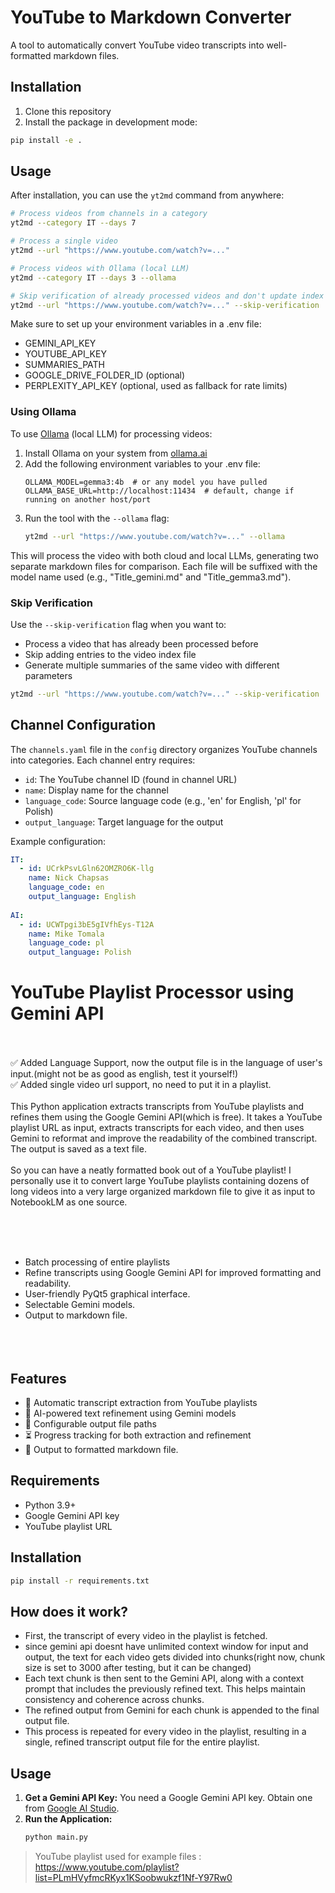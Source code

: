 # YouTube to Markdown Converter

A tool to automatically convert YouTube video transcripts into well-formatted markdown files.

## Installation

1. Clone this repository
2. Install the package in development mode:
```bash
pip install -e .
```

## Usage

After installation, you can use the `yt2md` command from anywhere:

```bash
# Process videos from channels in a category
yt2md --category IT --days 7

# Process a single video
yt2md --url "https://www.youtube.com/watch?v=..."

# Process videos with Ollama (local LLM)
yt2md --category IT --days 3 --ollama

# Skip verification of already processed videos and don't update index
yt2md --url "https://www.youtube.com/watch?v=..." --skip-verification
```

Make sure to set up your environment variables in a .env file:
- GEMINI_API_KEY
- YOUTUBE_API_KEY
- SUMMARIES_PATH
- GOOGLE_DRIVE_FOLDER_ID (optional)
- PERPLEXITY_API_KEY (optional, used as fallback for rate limits)

### Using Ollama

To use [Ollama](https://ollama.ai/) (local LLM) for processing videos:

1. Install Ollama on your system from [ollama.ai](https://ollama.ai/)
2. Add the following environment variables to your .env file:
   ```
   OLLAMA_MODEL=gemma3:4b  # or any model you have pulled
   OLLAMA_BASE_URL=http://localhost:11434  # default, change if running on another host/port
   ```
3. Run the tool with the `--ollama` flag:
   ```bash
   yt2md --url "https://www.youtube.com/watch?v=..." --ollama
   ```

This will process the video with both cloud and local LLMs, generating two separate markdown files for comparison. Each file will be suffixed with the model name used (e.g., "Title_gemini.md" and "Title_gemma3.md").

### Skip Verification

Use the `--skip-verification` flag when you want to:
- Process a video that has already been processed before
- Skip adding entries to the video index file
- Generate multiple summaries of the same video with different parameters

```bash
yt2md --url "https://www.youtube.com/watch?v=..." --skip-verification
```

## Channel Configuration

The `channels.yaml` file in the `config` directory organizes YouTube channels into categories. Each channel entry requires:
- `id`: The YouTube channel ID (found in channel URL)
- `name`: Display name for the channel
- `language_code`: Source language code (e.g., 'en' for English, 'pl' for Polish)
- `output_language`: Target language for the output

Example configuration:
```yaml
IT:
  - id: UCrkPsvLGln62OMZRO6K-llg
    name: Nick Chapsas
    language_code: en
    output_language: English
    
AI:
  - id: UCWTpgi3bE5gIVfhEys-T12A
    name: Mike Tomala
    language_code: pl
    output_language: Polish
```

# YouTube Playlist Processor using Gemini API
<br>
<br>
✅ Added Language Support, now the output file is in the language of user's input.(might not be as good as english, test it yourself!)<br>
✅ Added single video url support, no need to put it in a playlist.

<br>
<br>
This Python application extracts transcripts from YouTube playlists and refines them using the Google Gemini API(which is free). It takes a YouTube playlist URL as input, extracts transcripts for each video, and then uses Gemini to reformat and improve the readability of the combined transcript. The output is saved as a text file.
<br><br>
So you can have a neatly formatted book out of a YouTube playlist!
I personally use it to convert large YouTube playlists containing dozens of long videos into a very large organized markdown file to give it as input to NotebookLM as one source.<br><br>

<br><br>

*   Batch processing of entire playlists
*   Refine transcripts using Google Gemini API for improved formatting and readability.
*   User-friendly PyQt5 graphical interface.
*   Selectable Gemini models.
*   Output to markdown file.
<br><br><br><br>

## Features
- 🎥 Automatic transcript extraction from YouTube playlists
- 🧠 AI-powered text refinement using Gemini models
- 📁 Configurable output file paths
- ⏳ Progress tracking for both extraction and refinement
- 📄 Output to formatted markdown file.

## Requirements
- Python 3.9+
- Google Gemini API key
- YouTube playlist URL

## Installation
```bash
pip install -r requirements.txt
```
## How does it work?
* First, the transcript of every video in the playlist is fetched.
* since gemini api doesnt have unlimited context window for input and output, the text for each video gets divided into chunks(right now, chunk size is set to 3000 after testing, but it can be changed)
* Each text chunk is then sent to the Gemini API, along with a context prompt that includes the previously refined text. This helps maintain consistency and coherence across chunks.
* The refined output from Gemini for each chunk is appended to the final output file.
* This process is repeated for every video in the playlist, resulting in a single, refined transcript output file for the entire playlist.
    
## Usage

1.  **Get a Gemini API Key:** You need a Google Gemini API key. Obtain one from [Google AI Studio](https://ai.google.dev/gemini-api/docs/api-key).
2.  **Run the Application:**
    ```bash
    python main.py
    ```


> YouTube playlist used for example files : https://www.youtube.com/playlist?list=PLmHVyfmcRKyx1KSoobwukzf1Nf-Y97Rw0
